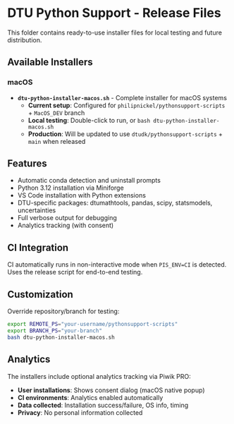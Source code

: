# DTU Python Support - Release Files

This folder contains ready-to-use installer files for local testing and future distribution.

## Available Installers

### macOS
- **`dtu-python-installer-macos.sh`** - Complete installer for macOS systems
  - **Current setup**: Configured for `philipnickel/pythonsupport-scripts` + `MacOS_DEV` branch  
  - **Local testing**: Double-click to run, or `bash dtu-python-installer-macos.sh`
  - **Production**: Will be updated to use `dtudk/pythonsupport-scripts` + `main` when released

## Features
- Automatic conda detection and uninstall prompts
- Python 3.12 installation via Miniforge
- VS Code installation with Python extensions
- DTU-specific packages: dtumathtools, pandas, scipy, statsmodels, uncertainties
- Full verbose output for debugging
- Analytics tracking (with consent)

## CI Integration

CI automatically runs in non-interactive mode when `PIS_ENV=CI` is detected.
Uses the release script for end-to-end testing.

## Customization

Override repository/branch for testing:
```bash
export REMOTE_PS="your-username/pythonsupport-scripts"
export BRANCH_PS="your-branch"
bash dtu-python-installer-macos.sh
```

## Analytics

The installers include optional analytics tracking via Piwik PRO:
- **User installations**: Shows consent dialog (macOS native popup)
- **CI environments**: Analytics enabled automatically
- **Data collected**: Installation success/failure, OS info, timing
- **Privacy**: No personal information collected